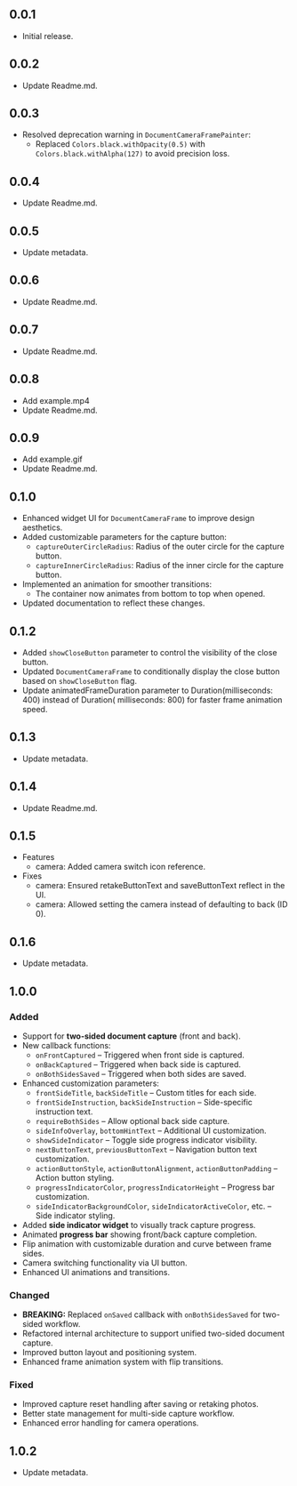 ## 0.0.1

- Initial release.

## 0.0.2

- Update Readme.md.

## 0.0.3

- Resolved deprecation warning in `DocumentCameraFramePainter`:
    - Replaced `Colors.black.withOpacity(0.5)` with `Colors.black.withAlpha(127)` to avoid precision
      loss.

## 0.0.4

- Update Readme.md.

## 0.0.5

- Update metadata.

## 0.0.6

- Update Readme.md.

## 0.0.7

- Update Readme.md.

## 0.0.8

- Add example.mp4
- Update Readme.md.

## 0.0.9

- Add example.gif
- Update Readme.md.

## 0.1.0

- Enhanced widget UI for `DocumentCameraFrame` to improve design aesthetics.
- Added customizable parameters for the capture button:
    - `captureOuterCircleRadius`: Radius of the outer circle for the capture button.
    - `captureInnerCircleRadius`: Radius of the inner circle for the capture button.
- Implemented an animation for smoother transitions:
    - The container now animates from bottom to top when opened.
- Updated documentation to reflect these changes.

## 0.1.2

- Added `showCloseButton` parameter to control the visibility of the close button.
- Updated `DocumentCameraFrame` to conditionally display the close button based on `showCloseButton`
  flag.
- Update animatedFrameDuration parameter to Duration(milliseconds: 400) instead of Duration(
  milliseconds: 800) for faster frame animation speed.

## 0.1.3

- Update metadata.

## 0.1.4

- Update Readme.md.

## 0.1.5

- Features
    - camera: Added camera switch icon reference.
- Fixes
    - camera: Ensured retakeButtonText and saveButtonText reflect in the UI.
    - camera: Allowed setting the camera instead of defaulting to back (ID 0).

## 0.1.6

- Update metadata.

## 1.0.0

### Added
- Support for **two-sided document capture** (front and back).
- New callback functions:
  - `onFrontCaptured` – Triggered when front side is captured.
  - `onBackCaptured` – Triggered when back side is captured.
  - `onBothSidesSaved` – Triggered when both sides are saved.
- Enhanced customization parameters:
  - `frontSideTitle`, `backSideTitle` – Custom titles for each side.
  - `frontSideInstruction`, `backSideInstruction` – Side-specific instruction text.
  - `requireBothSides` – Allow optional back side capture.
  - `sideInfoOverlay`, `bottomHintText` – Additional UI customization.
  - `showSideIndicator` – Toggle side progress indicator visibility.
  - `nextButtonText`, `previousButtonText` – Navigation button text customization.
  - `actionButtonStyle`, `actionButtonAlignment`, `actionButtonPadding` – Action button styling.
  - `progressIndicatorColor`, `progressIndicatorHeight` – Progress bar customization.
  - `sideIndicatorBackgroundColor`, `sideIndicatorActiveColor`, etc. – Side indicator styling.
- Added **side indicator widget** to visually track capture progress.
- Animated **progress bar** showing front/back capture completion.
- Flip animation with customizable duration and curve between frame sides.
- Camera switching functionality via UI button.
- Enhanced UI animations and transitions.

### Changed
- **BREAKING:** Replaced `onSaved` callback with `onBothSidesSaved` for two-sided workflow.
- Refactored internal architecture to support unified two-sided document capture.
- Improved button layout and positioning system.
- Enhanced frame animation system with flip transitions.

### Fixed
- Improved capture reset handling after saving or retaking photos.
- Better state management for multi-side capture workflow.
- Enhanced error handling for camera operations.

## 1.0.2

- Update metadata.

